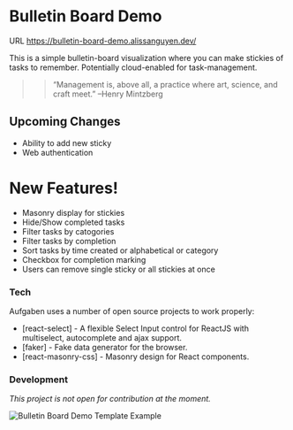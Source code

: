 # Bulletin Board Demo

URL https://bulletin-board-demo.alissanguyen.dev/

This is a simple bulletin-board visualization where you can make stickies of tasks to remember. Potentially cloud-enabled for task-management. 

> > “Management is, above all, a practice where art, science, and craft meet.”
> > –Henry Mintzberg

## Upcoming Changes

- Ability to add new sticky
- Web authentication

# New Features!

- Masonry display for stickies
- Hide/Show completed tasks
- Filter tasks by catogories
- Filter tasks by completion
- Sort tasks by time created or alphabetical or category
- Checkbox for completion marking
- Users can remove single sticky or all stickies at once

### Tech

Aufgaben uses a number of open source projects to work properly:

- [react-select] - A flexible Select Input control for ReactJS with multiselect, autocomplete and ajax support.
- [faker] - Fake data generator for the browser.
- [react-masonry-css] - Masonry design for React components.


### Development

_This project is not open for contribution at the moment._

![Bulletin Board Demo Template Example](https://imgur.com/ScwX4PL)
